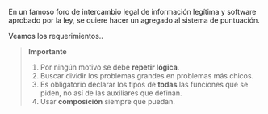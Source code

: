 En un famoso foro de intercambio legal de información legítima y software aprobado por la ley, se quiere hacer un agregado al sistema de puntuación.

Veamos los requerimientos..

> **Importante**
> 1. Por ningún motivo se debe **repetir lógica**.
> 2. Buscar dividir los problemas grandes en problemas más chicos.
> 3. Es obligatorio declarar los tipos de **todas** las funciones que se piden, no así de las auxiliares que definan.
> 4. Usar **composición** siempre que puedan.

